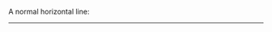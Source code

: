 <!DOCTYPE html>
<html>
<head>
  <title>Wynter Samuels</title>
</head>
<body>

<p>A normal horizontal line:</p>
<hr>

<h1></h1>
<p></p>

</body>
</html>
